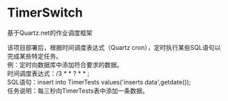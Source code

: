 # TimerSwitch
基于Quartz.net的作业调度框架

该项目部署后，根据时间调度表达式（Quartz cron），定时执行某些SQL语句以完成某些特定任务。<br/>
例：定时向数据库中添加符合要求的数据。<br/>
时间调度表达式：/3 * * ? * * ;<br/>
SQL语句：insert into TimerTests  values('inserts data',getdate());<br/>
任务说明：每三秒向TimerTests表中添加一条数据。<br/>


